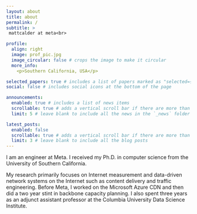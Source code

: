 ```yaml
---
layout: about
title: about
permalink: /
subtitle: >
 mattcalder at meta<br>

profile:
  align: right
  image: prof_pic.jpg
  image_circular: false # crops the image to make it circular
  more_info:
    <p>Southern California, USA</p>

selected_papers: true # includes a list of papers marked as "selected={true}"
social: false # includes social icons at the bottom of the page

announcements:
  enabled: true # includes a list of news items
  scrollable: true # adds a vertical scroll bar if there are more than 3 news items
  limit: 5 # leave blank to include all the news in the `_news` folder

latest_posts:
  enabled: false
  scrollable: true # adds a vertical scroll bar if there are more than 3 new posts items
  limit: 3 # leave blank to include all the blog posts
---
```


I am an engineer at Meta. I received my Ph.D. in computer science from the University of Southern California.

My research primarily focuses on Internet measurement and data-driven network systems on the Internet such as content delivery and traffic engineering. Before Meta, I worked on the Microsoft Azure CDN and then did a two year stint in backbone capacity planning. I also spent three years as an adjunct assistant professor at the Columbia University Data Science Institute.

